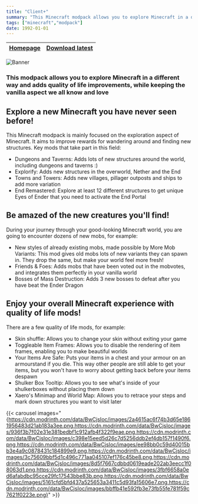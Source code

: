 ```yaml
---
title: "Client+"
summary: "This Minecraft modpack allows you to explore Minecraft in a different way and adds quality of life improvements, while keeping the vanilla aspect we all know and love."
tags: ["minecraft","modpack"]
date: 1992-01-01
---
```


| [Homepage](https://modrinth.com/modpack/thijzert-exploration-pack) | [Download latest](https://modrinth.com/modpack/thijzert-exploration-pack/version/latest) |
|---|---|

![Banner](https://cdn.modrinth.com/data/cached_images/fa79f0a31666b849833e2222a19591fdccb6fb86.png)

### This modpack allows you to explore Minecraft in a different way and adds quality of life improvements, while keeping the vanilla aspect we all know and love

## Explore a new Minecraft you have never seen before!
This Minecraft modpack is mainly focused on the exploration aspect of Minecraft. It aims to improve rewards for wandering around and finding new structures. Key mods that take part in this field:
- Dungeons and Taverns: Adds lots of new structures around the world, including dungeons and taverns :)
- Explorify: Adds new structures in the overworld, Nether and the End
- Towns and Towers: Adds new villages, pillager outposts and ships to add more variation
- End Remastered: Explore at least 12 different structures to get unique Eyes of Ender that you need to activate the End Portal

## Be amazed of the new creatures you'll find!
During your journey through your good-looking Minecraft world, you are going to encounter dozens of new mobs, for example:
- New styles of already existing mobs, made possible by More Mob Variants: This mod gives old mobs lots of new variants they can spawn in. They drop the same, but make your world feel more fresh!
- Friends & Foes: Adds mobs that have been voted out in the mobvotes, and integrates them perfectly in your vanilla world
- Bosses of Mass Destruction: Adds 3 new bosses to defeat after you have beat the Ender Dragon

## Enjoy your overall Minecraft experience with quality of life mods!
There are a few quality of life mods, for example:
- Skin shuffle: Allows you to change your skin without exiting your game
- Toggleable Item Frames: Allows you to disable the rendering of item frames, enabling you to make beautiful worlds
- Your Items Are Safe: Puts your items in a chest and your armour on an armourstand if you die. This way other people are still able to get your items, but you won't have to worry about getting back before your items despawn
- Shulker Box Tooltip: Allows you to see what's inside of your shulkerboxes without placing them down
- Xaero's Minimap and World Map: Allows you to retrace your steps and mark down structures you want to visit later

{{< carousel images="{https://cdn.modrinth.com/data/BwCjsIoc/images/2a4615ac6f74b3d65e1861956483d21ab183a3ee.png,https://cdn.modrinth.com/data/BwCjsIoc/images/936f3b7f02e31e381bedbf1c912afb4f322f9eae.png,https://cdn.modrinth.com/data/BwCjsIoc/images/c398e15eed5d26c7d5256ddb2ef4db157f1490f6.png,https://cdn.modrinth.com/data/BwCjsIoc/images/ee98bb0c59d40015bb3e4a9c0878431c184899e9.png,https://cdn.modrinth.com/data/BwCjsIoc/images/3c75609bbf5d1c496c771aa045107ef176c45be8.png,https://cdn.modrinth.com/data/BwCjsIoc/images/8d5f7667cdbbd0619eade202ab3eecc1f08063d1.png,https://cdn.modrinth.com/data/BwCjsIoc/images/3fbf6658a0ed6afabdbc95cce29fc17543bbe83b.png,https://cdn.modrinth.com/data/BwCjsIoc/images/5161cfd5bfd437a525653a3411c5d93fa15606e7.png,https://cdn.modrinth.com/data/BwCjsIoc/images/bbffb41e592fb3e73fb55fe781f59c7621f0223e.png}" >}}
